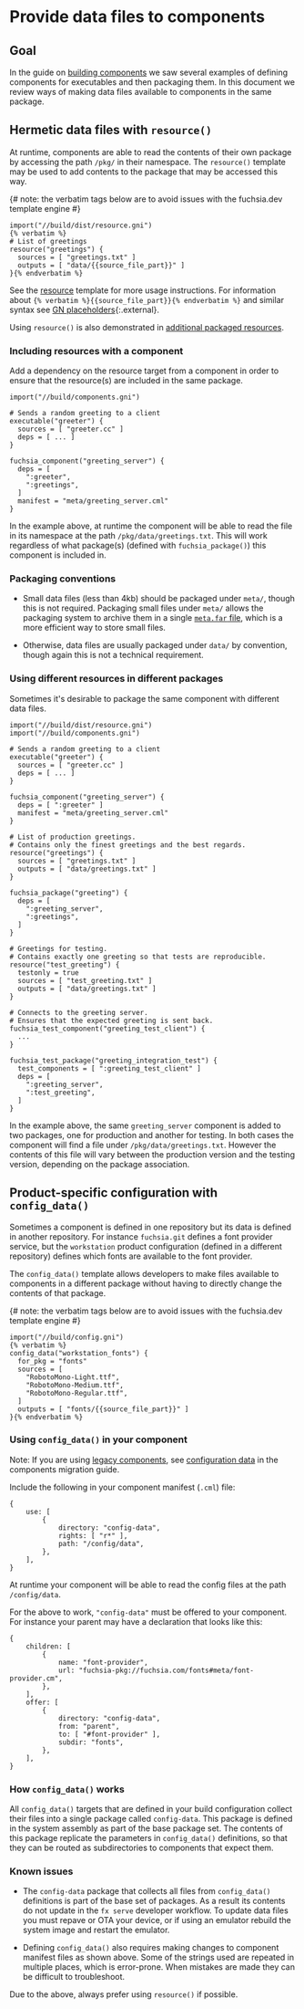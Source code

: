 # Provide data files to components

## Goal

In the guide on [building components][build-components] we saw several examples
of defining components for executables and then packaging them. In this document
we review ways of making data files available to components in the same package.

## Hermetic data files with `resource()`

At runtime, components are able to read the contents of their own package by
accessing the path `/pkg/` in their namespace. The `resource()` template may be
used to add contents to the package that may be accessed this way.

{# note: the verbatim tags below are to avoid issues with the fuchsia.dev template engine #}
```gn
import("//build/dist/resource.gni")
{% verbatim %}
# List of greetings
resource("greetings") {
  sources = [ "greetings.txt" ]
  outputs = [ "data/{{source_file_part}}" ]
}{% endverbatim %}
```

See the [resource][resource] template for more usage instructions.
For information about `{% verbatim %}{{source_file_part}}{% endverbatim %}`
and similar syntax see [GN placeholders][gn-placeholders]{:.external}.

Using `resource()` is also demonstrated in [additional packaged resources][additional-packaged-resources].

### Including resources with a component

Add a dependency on the resource target from a component in order to ensure that
the resource(s) are included in the same package.

```gn
import("//build/components.gni")

# Sends a random greeting to a client
executable("greeter") {
  sources = [ "greeter.cc" ]
  deps = [ ... ]
}

fuchsia_component("greeting_server") {
  deps = [
    ":greeter",
    ":greetings",
  ]
  manifest = "meta/greeting_server.cml"
}
```

In the example above, at runtime the component will be able to read the file
in its namespace at the path `/pkg/data/greetings.txt`. This will work regardless
of what package(s) (defined with `fuchsia_package()`) this component is
included in.

### Packaging conventions

*   Small data files (less than 4kb) should be packaged under `meta/`, though
    this is not required. Packaging small files under `meta/` allows the
    packaging system to archive them in a single [`meta.far` file][metafar],
    which is a more efficient way to store small files.

*   Otherwise, data files are usually packaged under `data/` by convention,
    though again this is not a technical requirement.

### Using different resources in different packages

Sometimes it's desirable to package the same component with different data
files.

```gn
import("//build/dist/resource.gni")
import("//build/components.gni")

# Sends a random greeting to a client
executable("greeter") {
  sources = [ "greeter.cc" ]
  deps = [ ... ]
}

fuchsia_component("greeting_server") {
  deps = [ ":greeter" ]
  manifest = "meta/greeting_server.cml"
}

# List of production greetings.
# Contains only the finest greetings and the best regards.
resource("greetings") {
  sources = [ "greetings.txt" ]
  outputs = [ "data/greetings.txt" ]
}

fuchsia_package("greeting") {
  deps = [
    ":greeting_server",
    ":greetings",
  ]
}

# Greetings for testing.
# Contains exactly one greeting so that tests are reproducible.
resource("test_greeting") {
  testonly = true
  sources = [ "test_greeting.txt" ]
  outputs = [ "data/greetings.txt" ]
}

# Connects to the greeting server.
# Ensures that the expected greeting is sent back.
fuchsia_test_component("greeting_test_client") {
  ...
}

fuchsia_test_package("greeting_integration_test") {
  test_components = [ ":greeting_test_client" ]
  deps = [
    ":greeting_server",
    ":test_greeting",
  ]
}
```

In the example above, the same `greeting_server` component is added to two
packages, one for production and another for testing. In both cases the
component will find a file under `/pkg/data/greetings.txt`. However the
contents of this file will vary between the production version and the testing
version, depending on the package association.

## Product-specific configuration with `config_data()`

Sometimes a component is defined in one repository but its data is defined in
another repository. For instance `fuchsia.git` defines a font provider service,
but the `workstation` product configuration (defined in a different repository)
defines which fonts are available to the font provider.

The `config_data()` template allows developers to make files available to
components in a different package without having to directly change the contents
of that package.

{# note: the verbatim tags below are to avoid issues with the fuchsia.dev template engine #}
```gn
import("//build/config.gni")
{% verbatim %}
config_data("workstation_fonts") {
  for_pkg = "fonts"
  sources = [
    "RobotoMono-Light.ttf",
    "RobotoMono-Medium.ttf",
    "RobotoMono-Regular.ttf",
  ]
  outputs = [ "fonts/{{source_file_part}}" ]
}{% endverbatim %}
```

### Using `config_data()` in your component

Note: If you are using [legacy components][legacy-components],
see [configuration data][config-migration] in the components migration guide.

Include the following in your component manifest (`.cml`) file:

```json5
{
    use: [
        {
            directory: "config-data",
            rights: [ "r*" ],
            path: "/config/data",
        },
    ],
}
```

At runtime your component will be able to read the config files at the path
`/config/data`.

For the above to work, `"config-data"` must be offered to your component.
For instance your parent may have a declaration that looks like this:

```json5
{
    children: [
        {
            name: "font-provider",
            url: "fuchsia-pkg://fuchsia.com/fonts#meta/font-provider.cm",
        },
    ],
    offer: [
        {
            directory: "config-data",
            from: "parent",
            to: [ "#font-provider" ],
            subdir: "fonts",
        },
    ],
}
```

### How `config_data()` works

All `config_data()` targets that are defined in your build configuration collect
their files into a single package called `config-data`. This package is defined
in the system assembly as part of the base package set. The contents of this
package replicate the parameters in `config_data()` definitions, so that they
can be routed as subdirectories to components that expect them.

### Known issues

*   The `config-data` package that collects all files from `config_data()`
    definitions is part of the base set of packages. As a result its contents do
    not update in the `fx serve` developer workflow. To update data files you
    must repave or OTA your device, or if using an emulator rebuild the system
    image and restart the emulator.

*   Defining `config_data()` also requires making changes to component manifest
    files as shown above. Some of the strings used are repeated in multiple
    places, which is error-prone. When mistakes are made they can be difficult
    to troubleshoot.

Due to the above, always prefer using `resource()` if possible.

[additional-packaged-resources]: /docs/development/components/build.md#additional-packaged-resources
[build-components]: /docs/development/components/build.md
[config-migration]: /docs/development/components/v2/migration.md#config-data
[gn-placeholders]: https://gn.googlesource.com/gn/+/HEAD/docs/reference.md#placeholders
[legacy-components]: /docs/concepts/components/v1/README.md
[metafar]: /docs/concepts/packages/package.md#metafar
[resource]: /build/dist/resource.gni
